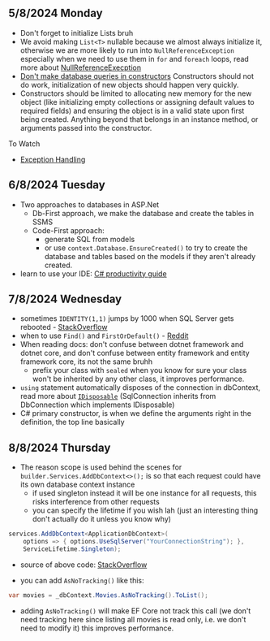 ## 5/8/2024 Monday
- Don't forget to initialize Lists bruh
- We avoid making `List<T>` nullable because we almost always initialize it, otherwise we are more likely to run into `NullReferenceException` especially  when we need to use them in `for` and `foreach` loops, read more about [NullReferenceExecption](https://stackoverflow.com/questions/4660142/what-is-a-nullreferenceexception-and-how-do-i-fix-it)
- [Don't make database queries in constructors](https://softwareengineering.stackexchange.com/questions/392905/should-one-make-the-database-calls-in-the-constructor-or-method-of-a-class#:~:text=So%20if%20you%20put%20the,you%20are%20hitting%20the%20database.) Constructors should not do work, initialization of new objects should happen very quickly.
- Constructors should be limited to allocating new memory for the new object (like initializing empty collections or assigning default values to required fields) and ensuring the object is in a valid state upon first being created. Anything beyond that belongs in an instance method, or arguments passed into the constructor. 

To Watch
- [Exception Handling](https://www.youtube.com/watch?v=aBMfdTNwKBI) 

## 6/8/2024 Tuesday
- Two approaches to databases in ASP.Net
	- Db-First approach, we make the database and create the tables in SSMS
	- Code-First approach:
		- generate SQL from models
		- or use `context.Database.EnsureCreated()` to try to create the database and tables based on the models if they aren't already created. 
- learn to use your IDE: [C# productivity guide](https://learn.microsoft.com/en-us/visualstudio/ide/csharp-developer-productivity?view=vs-2022&utm_source=VisualStudio&utm_medium=aspnet-getstarted&utm_campaign=VisualStudio)

## 7/8/2024 Wednesday
- sometimes `IDENTITY(1,1)` jumps by 1000 when SQL Server gets rebooted - [StackOverflow](https://stackoverflow.com/questions/17587094/identity-column-value-suddenly-jumps-to-1001-in-sql-server)
- when to use `Find()` and `FirstOrDefault()` - [Reddit](https://www.reddit.com/r/dotnet/comments/1bvjubg/employ_the_usage_of_find_instead_of/)
- When reading docs: don't confuse between dotnet framework and dotnet core, and don't confuse between entity framework and entity framework core, its not the same bruhh
	- prefix your class with `sealed` when you know for sure your class won't be inherited by any other class, it improves performance.
- `using` statement automatically disposes of the connection in dbContext, read more about [`IDisposable`]() (SqlConnection inherits from DbConnection which implements IDisposable)
- C# primary constructor, is when we define the arguments right in the definition, the top line basically

## 8/8/2024 Thursday
- The reason scope is used behind the scenes for `builder.Services.AddDbContext<>();` is so that each request could have its own database context instance
	- if used singleton instead it will be one instance for all requests, this risks interference from other requests
	- you can specify the lifetime if you wish lah (just an interesting thing don't actually do it unless you know why) 
```csharp
services.AddDbContext<ApplicationDbContext>(
    options => { options.UseSqlServer("YourConnectionString"); },
    ServiceLifetime.Singleton);
```
- source of above code: [StackOverflow](https://stackoverflow.com/questions/29153748/singleton-scope-for-efs-dbcontext)

- you can add `AsNoTracking()` like this:
```c#
var movies = _dbContext.Movies.AsNoTracking().ToList();
```
-  adding `AsNoTracking()` will make EF Core not track this call (we don't need tracking here since listing all movies is read only, i.e. we don't need to modify it) this improves performance.
